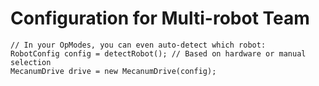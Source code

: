 # Configuration for Multi-robot Team

```
// In your OpModes, you can even auto-detect which robot:
RobotConfig config = detectRobot(); // Based on hardware or manual selection
MecanumDrive drive = new MecanumDrive(config);
```
